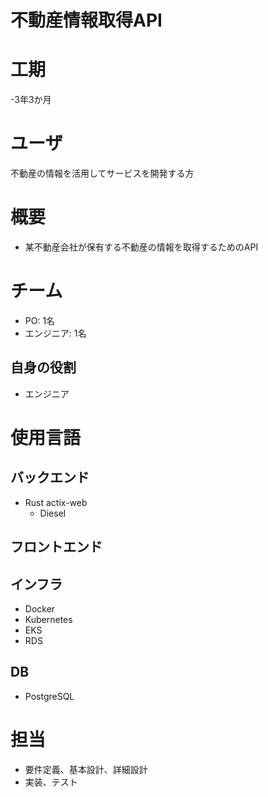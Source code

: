 
不動産情報取得API
==========

# 工期
  
-3年3か月
# ユーザ
  
不動産の情報を活用してサービスを開発する方
# 概要

- 某不動産会社が保有する不動産の情報を取得するためのAPI

# チーム

- PO: 1名
- エンジニア: 1名

## 自身の役割

- エンジニア

# 使用言語

## バックエンド

- Rust actix-web
    - Diesel

## フロントエンド


## インフラ

- Docker
- Kubernetes
- EKS
- RDS

## DB

- PostgreSQL

# 担当

- 要件定義、基本設計、詳細設計
- 実装、テスト
